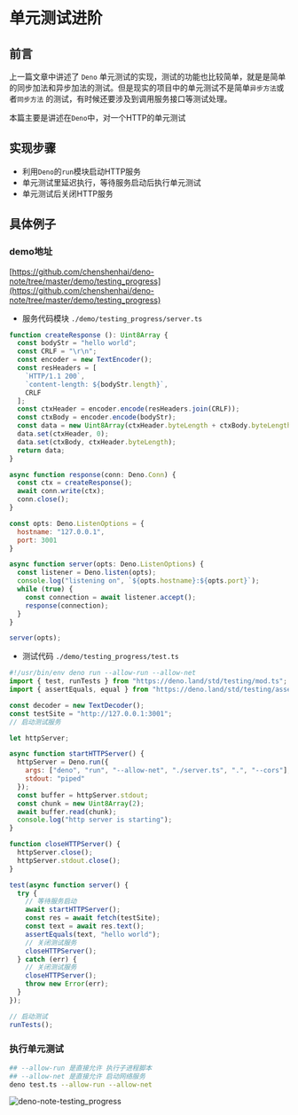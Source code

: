 # 单元测试进阶

## 前言

上一篇文章中讲述了 `Deno` 单元测试的实现，测试的功能也比较简单，就是是简单的同步加法和异步加法的测试。但是现实的项目中的单元测试不是简单`异步方法`或者`同步方法` 的测试，有时候还要涉及到调用服务接口等测试处理。

本篇主要是讲述在`Deno`中，对一个HTTP的单元测试

## 实现步骤

- 利用`Deno`的`run`模块启动HTTP服务
- 单元测试里延迟执行，等待服务启动后执行单元测试
- 单元测试后关闭HTTP服务

## 具体例子


### demo地址
[https://github.com/chenshenhai/deno-note/tree/master/demo/testing_progress](https://github.com/chenshenhai/deno-note/tree/master/demo/testing_progress)

- 服务代码模块 `./demo/testing_progress/server.ts`

```js
function createResponse (): Uint8Array {
  const bodyStr = "hello world";
  const CRLF = "\r\n";
  const encoder = new TextEncoder();
  const resHeaders = [
    `HTTP/1.1 200`,
    `content-length: ${bodyStr.length}`,
    CRLF
  ];
  const ctxHeader = encoder.encode(resHeaders.join(CRLF));
  const ctxBody = encoder.encode(bodyStr);
  const data = new Uint8Array(ctxHeader.byteLength + ctxBody.byteLength);
  data.set(ctxHeader, 0);
  data.set(ctxBody, ctxHeader.byteLength);
  return data;
}

async function response(conn: Deno.Conn) {
  const ctx = createResponse();
  await conn.write(ctx);
  conn.close();
}

const opts: Deno.ListenOptions = {
  hostname: "127.0.0.1",
  port: 3001
}

async function server(opts: Deno.ListenOptions) {
  const listener = Deno.listen(opts);
  console.log("listening on", `${opts.hostname}:${opts.port}`);
  while (true) {
    const connection = await listener.accept();
    response(connection);
  }
}

server(opts);
```

- 测试代码 `./demo/testing_progress/test.ts`

```js
#!/usr/bin/env deno run --allow-run --allow-net
import { test, runTests } from "https://deno.land/std/testing/mod.ts";
import { assertEquals, equal } from "https://deno.land/std/testing/asserts.ts";

const decoder = new TextDecoder();
const testSite = "http://127.0.0.1:3001";
// 启动测试服务

let httpServer;

async function startHTTPServer() {
  httpServer = Deno.run({
    args: ["deno", "run", "--allow-net", "./server.ts", ".", "--cors"],
    stdout: "piped"
  });
  const buffer = httpServer.stdout;
  const chunk = new Uint8Array(2);
  await buffer.read(chunk);
  console.log("http server is starting");
}

function closeHTTPServer() {
  httpServer.close();
  httpServer.stdout.close();
}

test(async function server() {
  try {
    // 等待服务启动
    await startHTTPServer();
    const res = await fetch(testSite);
    const text = await res.text();
    assertEquals(text, "hello world");
    // 关闭测试服务
    closeHTTPServer();
  } catch (err) {
    // 关闭测试服务
    closeHTTPServer();
    throw new Error(err);
  }
});

// 启动测试
runTests();
```

### 执行单元测试

```sh
## --allow-run 是直接允许 执行子进程脚本
## --allow-net 是直接允许 启动网络服务
deno test.ts --allow-run --allow-net 
```

![deno-note-testing_progress](https://user-images.githubusercontent.com/8216630/51621138-d1e7be00-1f6e-11e9-8edd-cc542b47b07d.jpg)
